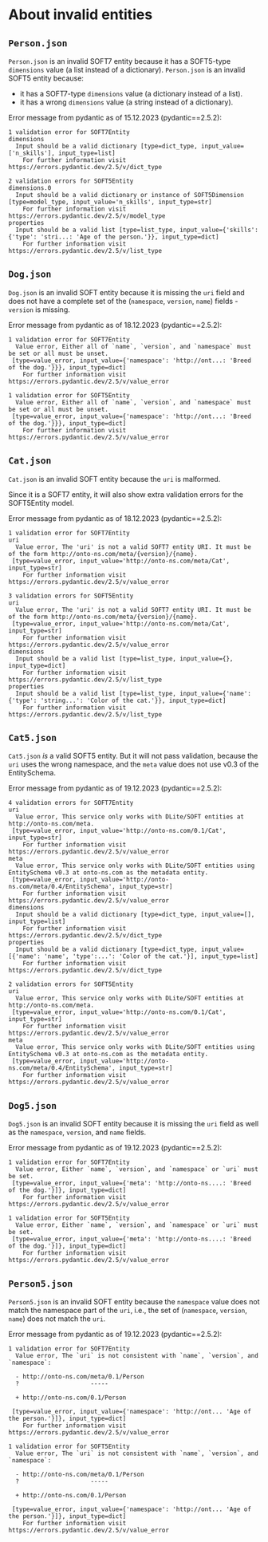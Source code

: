 # About invalid entities

## `Person.json`

`Person.json` is an invalid SOFT7 entity because it has a SOFT5-type `dimensions` value (a list instead of a dictionary).
`Person.json` is an invalid SOFT5 entity because:

- it has a SOFT7-type `dimensions` value (a dictionary instead of a list).
- it has a wrong `dimensions` value (a string instead of a dictionary).

Error message from pydantic as of 15.12.2023 (pydantic==2.5.2):

```console
1 validation error for SOFT7Entity
dimensions
  Input should be a valid dictionary [type=dict_type, input_value=['n_skills'], input_type=list]
    For further information visit https://errors.pydantic.dev/2.5/v/dict_type

2 validation errors for SOFT5Entity
dimensions.0
  Input should be a valid dictionary or instance of SOFT5Dimension [type=model_type, input_value='n_skills', input_type=str]
    For further information visit https://errors.pydantic.dev/2.5/v/model_type
properties
  Input should be a valid list [type=list_type, input_value={'skills': {'type': 'stri...: 'Age of the person.'}}, input_type=dict]
    For further information visit https://errors.pydantic.dev/2.5/v/list_type
```

## `Dog.json`

`Dog.json` is an invalid SOFT entity because it is missing the `uri` field and does not have a complete set of the (`namespace`, `version`, `name`) fields - `version` is missing.

Error message from pydantic as of 18.12.2023 (pydantic==2.5.2):

```console
1 validation error for SOFT7Entity
  Value error, Either all of `name`, `version`, and `namespace` must be set or all must be unset.
 [type=value_error, input_value={'namespace': 'http://ont...: 'Breed of the dog.'}}}, input_type=dict]
    For further information visit https://errors.pydantic.dev/2.5/v/value_error

1 validation error for SOFT5Entity
  Value error, Either all of `name`, `version`, and `namespace` must be set or all must be unset.
 [type=value_error, input_value={'namespace': 'http://ont...: 'Breed of the dog.'}}}, input_type=dict]
    For further information visit https://errors.pydantic.dev/2.5/v/value_error
```

## `Cat.json`

`Cat.json` is an invalid SOFT entity because the `uri` is malformed.

Since it is a SOFT7 entity, it will also show extra validation errors for the SOFT5Entity model.

Error message from pydantic as of 18.12.2023 (pydantic==2.5.2):

```console
1 validation error for SOFT7Entity
uri
  Value error, The 'uri' is not a valid SOFT7 entity URI. It must be of the form http://onto-ns.com/meta/{version}/{name}.
 [type=value_error, input_value='http://onto-ns.com/meta/Cat', input_type=str]
    For further information visit https://errors.pydantic.dev/2.5/v/value_error

3 validation errors for SOFT5Entity
uri
  Value error, The 'uri' is not a valid SOFT7 entity URI. It must be of the form http://onto-ns.com/meta/{version}/{name}.
 [type=value_error, input_value='http://onto-ns.com/meta/Cat', input_type=str]
    For further information visit https://errors.pydantic.dev/2.5/v/value_error
dimensions
  Input should be a valid list [type=list_type, input_value={}, input_type=dict]
    For further information visit https://errors.pydantic.dev/2.5/v/list_type
properties
  Input should be a valid list [type=list_type, input_value={'name': {'type': 'string...': 'Color of the cat.'}}, input_type=dict]
    For further information visit https://errors.pydantic.dev/2.5/v/list_type
```

## `Cat5.json`

`Cat5.json` _is_ a valid SOFT5 entity.
But it will not pass validation, because the `uri` uses the wrong namespace, and the `meta` value does not use v0.3 of the EntitySchema.

Error message from pydantic as of 19.12.2023 (pydantic==2.5.2):

```console
4 validation errors for SOFT7Entity
uri
  Value error, This service only works with DLite/SOFT entities at http://onto-ns.com/meta.
 [type=value_error, input_value='http://onto-ns.com/0.1/Cat', input_type=str]
    For further information visit https://errors.pydantic.dev/2.5/v/value_error
meta
  Value error, This service only works with DLite/SOFT entities using EntitySchema v0.3 at onto-ns.com as the metadata entity.
 [type=value_error, input_value='http://onto-ns.com/meta/0.4/EntitySchema', input_type=str]
    For further information visit https://errors.pydantic.dev/2.5/v/value_error
dimensions
  Input should be a valid dictionary [type=dict_type, input_value=[], input_type=list]
    For further information visit https://errors.pydantic.dev/2.5/v/dict_type
properties
  Input should be a valid dictionary [type=dict_type, input_value=[{'name': 'name', 'type':...': 'Color of the cat.'}], input_type=list]
    For further information visit https://errors.pydantic.dev/2.5/v/dict_type

2 validation errors for SOFT5Entity
uri
  Value error, This service only works with DLite/SOFT entities at http://onto-ns.com/meta.
 [type=value_error, input_value='http://onto-ns.com/0.1/Cat', input_type=str]
    For further information visit https://errors.pydantic.dev/2.5/v/value_error
meta
  Value error, This service only works with DLite/SOFT entities using EntitySchema v0.3 at onto-ns.com as the metadata entity.
 [type=value_error, input_value='http://onto-ns.com/meta/0.4/EntitySchema', input_type=str]
    For further information visit https://errors.pydantic.dev/2.5/v/value_error
```

## `Dog5.json`

`Dog5.json` is an invalid SOFT entity because it is missing the `uri` field as well as the `namespace`, `version`, and `name` fields.

Error message from pydantic as of 19.12.2023 (pydantic==2.5.2):

```console
1 validation error for SOFT7Entity
  Value error, Either `name`, `version`, and `namespace` or `uri` must be set.
 [type=value_error, input_value={'meta': 'http://onto-ns....: 'Breed of the dog.'}]}, input_type=dict]
    For further information visit https://errors.pydantic.dev/2.5/v/value_error

1 validation error for SOFT5Entity
  Value error, Either `name`, `version`, and `namespace` or `uri` must be set.
 [type=value_error, input_value={'meta': 'http://onto-ns....: 'Breed of the dog.'}]}, input_type=dict]
    For further information visit https://errors.pydantic.dev/2.5/v/value_error
```

## `Person5.json`

`Person5.json` is an invalid SOFT entity because the `namespace` value does not match the namespace part of the `uri`, i.e., the set of (`namespace`, `version`, `name`) does not match the `uri`.

Error message from pydantic as of 19.12.2023 (pydantic==2.5.2):

```console
1 validation error for SOFT7Entity
  Value error, The `uri` is not consistent with `name`, `version`, and `namespace`:

  - http://onto-ns.com/meta/0.1/Person
  ?                    -----

  + http://onto-ns.com/0.1/Person

 [type=value_error, input_value={'namespace': 'http://ont... 'Age of the person.'}]}, input_type=dict]
    For further information visit https://errors.pydantic.dev/2.5/v/value_error

1 validation error for SOFT5Entity
  Value error, The `uri` is not consistent with `name`, `version`, and `namespace`:

  - http://onto-ns.com/meta/0.1/Person
  ?                    -----

  + http://onto-ns.com/0.1/Person

 [type=value_error, input_value={'namespace': 'http://ont... 'Age of the person.'}]}, input_type=dict]
    For further information visit https://errors.pydantic.dev/2.5/v/value_error
```
